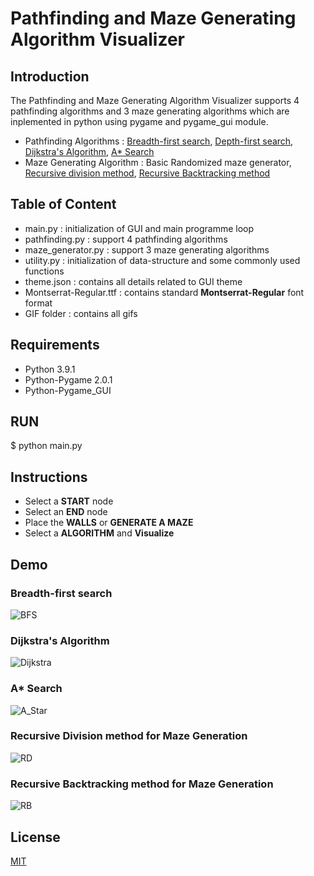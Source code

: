 # Pathfinding and Maze Generating Algorithm Visualizer

## Introduction 
The Pathfinding and Maze Generating Algorithm Visualizer supports 4 pathfinding algorithms and 3 maze generating algorithms which are inplemented in python using pygame and pygame_gui module.  
- Pathfinding Algorithms : [Breadth-first search], [Depth-first search], [Dijkstra's Algorithm], [A* Search]
- Maze Generating Algorithm : Basic Randomized maze generator, [Recursive division method], [Recursive Backtracking method]
## Table of Content
- main.py : initialization of GUI and main programme loop
- pathfinding.py : support 4 pathfinding algorithms
- maze_generator.py : support 3 maze generating algorithms
- utility.py : initialization of data-structure and some commonly used functions
- theme.json : contains all details related to GUI theme
- Montserrat-Regular.ttf : contains standard **Montserrat-Regular** font format
- GIF folder : contains all gifs

## Requirements
- Python 3.9.1
- Python-Pygame 2.0.1
- Python-Pygame_GUI 

## RUN
$ python main.py

## Instructions 
- Select a **START** node
- Select an **END** node
- Place the **WALLS** or **GENERATE A MAZE**
- Select a **ALGORITHM** and **Visualize**

## Demo
### Breadth-first search
![BFS](https://user-images.githubusercontent.com/57232967/108251997-207fda80-717e-11eb-8acd-4fb3992fef38.gif)
### Dijkstra's Algorithm
![Dijkstra](https://user-images.githubusercontent.com/57232967/108252165-52913c80-717e-11eb-9658-40cd300108c1.gif)
### A* Search
![A_Star](https://user-images.githubusercontent.com/57232967/108252206-6341b280-717e-11eb-9e81-008a901fc36b.gif)
### Recursive Division method for Maze Generation
![RD](https://user-images.githubusercontent.com/57232967/108252584-d3e8cf00-717e-11eb-9c7f-66b1196d06ec.gif)
### Recursive Backtracking method for Maze Generation
![RB](https://user-images.githubusercontent.com/57232967/108252725-fbd83280-717e-11eb-98ba-d316037cc95b.gif)

## License
[MIT]





[Breadth-first search]: <https://en.wikipedia.org/wiki/Breadth-first_search>
[Depth-first search]: <https://en.wikipedia.org/wiki/Depth-first_search>
[Dijkstra's Algorithm]: <https://en.wikipedia.org/wiki/Dijkstra%27s_algorithm>
[A* Search]: <https://en.wikipedia.org/wiki/A*_search_algorithm>
[Recursive division method]: <https://en.wikipedia.org/wiki/Maze_generation_algorithm>
[Recursive Backtracking method]: <https://en.wikipedia.org/wiki/Maze_generation_algorithm>
[MIT]: <https://github.com/Aditya-R-Chakole/Algorithm_Visualizer/blob/main/LICENSE>
